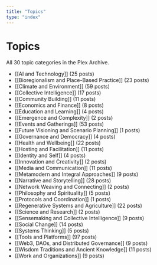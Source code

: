 ```yaml
---
title: "Topics"
type: "index"
---
```


# Topics

All 30 topic categories in the Plex Archive.

- [[AI and Technology]] (25 posts)
- [[Bioregionalism and Place-Based Practice]] (23 posts)
- [[Climate and Environment]] (59 posts)
- [[Collective Intelligence]] (17 posts)
- [[Community Building]] (11 posts)
- [[Economics and Finance]] (8 posts)
- [[Education and Learning]] (4 posts)
- [[Emergence and Complexity]] (2 posts)
- [[Events and Gatherings]] (53 posts)
- [[Future Visioning and Scenario Planning]] (1 posts)
- [[Governance and Democracy]] (4 posts)
- [[Health and Wellbeing]] (22 posts)
- [[Hosting and Facilitation]] (11 posts)
- [[Identity and Self]] (4 posts)
- [[Innovation and Creativity]] (2 posts)
- [[Media and Communication]] (11 posts)
- [[Metamodern and Integral Approaches]] (9 posts)
- [[Narrative and Storytelling]] (28 posts)
- [[Network Weaving and Connecting]] (2 posts)
- [[Philosophy and Spirituality]] (5 posts)
- [[Protocols and Coordination]] (1 posts)
- [[Regenerative Systems and Agriculture]] (22 posts)
- [[Science and Research]] (2 posts)
- [[Sensemaking and Collective Intelligence]] (9 posts)
- [[Social Change]] (14 posts)
- [[Systems Thinking]] (5 posts)
- [[Tools and Platforms]] (97 posts)
- [[Web3, DAOs, and Distributed Governance]] (9 posts)
- [[Wisdom Traditions and Ancient Knowledge]] (11 posts)
- [[Work and Organizations]] (9 posts)
